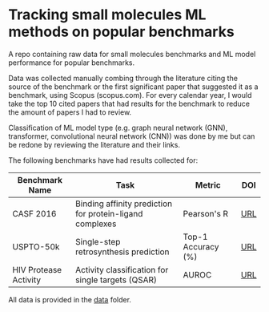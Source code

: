 # Tracking small molecules ML methods on popular benchmarks
A repo containing raw data for small molecules benchmarks and ML model performance for popular benchmarks.

Data was collected manually combing through the literature citing the source of the benchmark or the first significant paper that suggested it as a benchmark, using Scopus (scopus.com). For every calendar year, I would take the top 10 cited papers that had results for the benchmark to reduce the amount of papers I had to review. 

Classification of ML model type (e.g. graph neural network (GNN), transformer, convolutional neural network (CNN)) was done by me but can be redone by reviewing the literature and their links.

The following benchmarks have had results collected for:

| Benchmark Name         | Task                                             | Metric             | DOI                                            |
|------------------------|--------------------------------------------------|--------------------|------------------------------------------------|
| CASF 2016              | Binding affinity prediction for protein-ligand complexes | Pearson's R        | [URL](https://doi.org/10.1021/acs.jcim.8b00545) |
| USPTO-50k              | Single-step retrosynthesis prediction           | Top-1 Accuracy (%) | [URL](https://doi.org/10.1021/acscentsci.7b00355) |
| HIV Protease Activity  | Activity classification for single targets (QSAR) | AUROC              | [URL](https://doi.org/10.1039/C7SC02664A)        |


All data is provided in the [data](https://github.com/guydurant/tracking_small_molecules_benchmarks/tree/main/data) folder.
